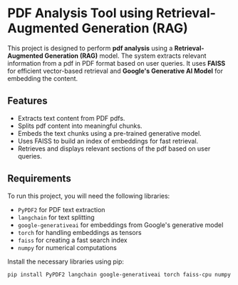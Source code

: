 # PDF Analysis Tool using Retrieval-Augmented Generation (RAG)

This project is designed to perform **pdf analysis** using a **Retrieval-Augmented Generation (RAG)** model. The system extracts relevant information from a pdf in PDF format based on user queries. It uses **FAISS** for efficient vector-based retrieval and **Google's Generative AI Model** for embedding the content.

## Features
- Extracts text content from PDF pdfs.
- Splits pdf content into meaningful chunks.
- Embeds the text chunks using a pre-trained generative model.
- Uses FAISS to build an index of embeddings for fast retrieval.
- Retrieves and displays relevant sections of the pdf based on user queries.

## Requirements

To run this project, you will need the following libraries:

- `PyPDF2` for PDF text extraction
- `langchain` for text splitting
- `google-generativeai` for embeddings from Google's generative model
- `torch` for handling embeddings as tensors
- `faiss` for creating a fast search index
- `numpy` for numerical computations

Install the necessary libraries using pip:

```bash
pip install PyPDF2 langchain google-generativeai torch faiss-cpu numpy psutil
